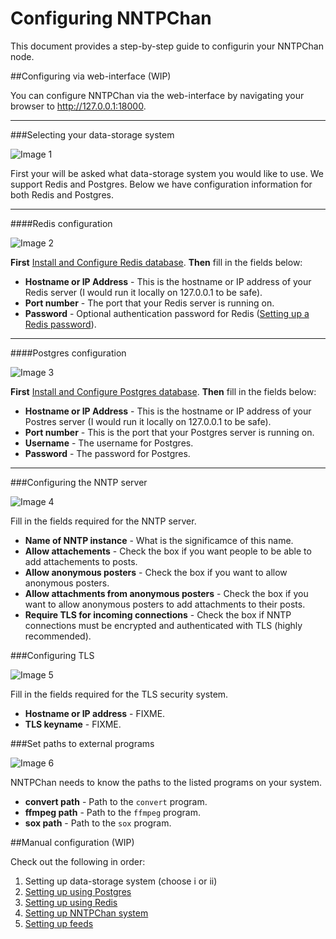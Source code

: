 Configuring NNTPChan
====================

This document provides a step-by-step guide to configurin your NNTPChan node.

##Configuring via web-interface (WIP)

You can configure NNTPChan via the web-interface by navigating your browser to http://127.0.0.1:18000.

<hr>

###Selecting your data-storage system

![Image 1](http://i.imgur.com/l9iiXxB.png)

First your will be asked what data-storage system you would like to use. We support Redis and Postgres. Below we have configuration information for both Redis and Postgres.

<hr>

####Redis configuration

![Image 2](http://i.imgur.com/HDp4Ddf.png)

**First** [Install and Configure Redis database](database/redis/install-and-configure-redis.md).
**Then** fill in the fields below:

* **Hostname or IP Address** - This is the hostname or IP address of your Redis server (I would run it locally on 127.0.0.1 to be safe).
* **Port number** - The port that your Redis server is running on.
* **Password** - Optional authentication password for Redis ([Setting up a Redis password](database/redis/securing-redis.md)).

<hr>

####Postgres configuration

![Image 3](http://i.imgur.com/WPXedZB.png)

**First** [Install and Configure Postgres database](database/postgres/install-and-configure-postgres.md).
**Then** fill in the fields below:

* **Hostname or IP Address** - This is the hostname or IP address of your Postres server (I would run it locally on 127.0.0.1 to be safe). 
* **Port number** - This is the port that your Postgres server is running on.
* **Username** - The username for Postgres.
* **Password** - The password for Postgres.

<hr>

###Configuring the NNTP server

![Image 4](http://i.imgur.com/FXxShtu.png)

Fill in the fields required for the NNTP server.

* **Name of NNTP instance** - What is the significamce of this name.
* **Allow attachements** - Check the box if you want people to be able to add attachements to posts.
* **Allow anonymous posters** - Check the box if you want to allow anonymous posters.
* **Allow attachments from anonymous posters** - Check the box if you want to allow anonymous posters to add attachments to their posts.
* **Require TLS for incoming connections** - Check the box if NNTP connections must be encrypted and authenticated with TLS (highly recommended).

###Configuring TLS

![Image 5](http://i.imgur.com/EjkrjTT.png)

Fill in the fields required for the TLS security system.

* **Hostname or IP address** - FIXME.
* **TLS keyname** - FIXME.

###Set paths to external programs

![Image 6](http://i.imgur.com/hBXYJDo.png)

NNTPChan needs to know the paths to the listed programs on your system.

* **convert path** - Path to the `convert` program.
* **ffmpeg path** - Path to the `ffmpeg` program.
* **sox path** - Path to the `sox` program.

##Manual configuration (WIP)

Check out the following in order:

1. Setting up data-storage system (choose i or ii)
  1. [Setting up using Postgres](database/postgres/install-and-configure-postgres.md)
  2. [Setting up using Redis](database/redis/install-and-configure-redis.md)
2. [Setting up NNTPChan system](srnd.md)
3. [Setting up feeds](feeds.md)
